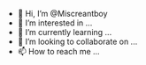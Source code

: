 - 👋 Hi, I’m @Miscreantboy
- 👀 I’m interested in ...
- 🌱 I’m currently learning ...
- 💞️ I’m looking to collaborate on ...
- 📫 How to reach me ...

<!---
Miscreantboy/Miscreantboy is a ✨ special ✨ repository because its `README.md` (this file) appears on your GitHub profile.
You can click the Preview link to take a look at your changes.
--->

